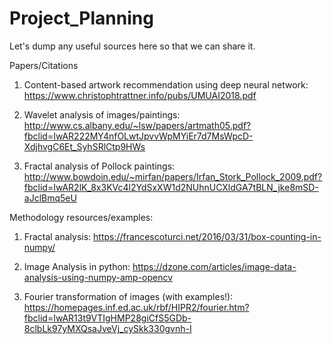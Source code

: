 # Project_Planning
Let's dump any useful sources here so that we can share it. 

Papers/Citations

1. Content-based artwork recommendation using deep neural network: https://www.christophtrattner.info/pubs/UMUAI2018.pdf

2. Wavelet analysis of images/paintings: http://www.cs.albany.edu/~lsw/papers/artmath05.pdf?fbclid=IwAR222MY4nfOLwtJpvvWpMYiEr7d7MsWpcD-XdjhvgC6Et_SyhSRlCtp9HWs

3. Fractal analysis of Pollock paintings:
http://www.bowdoin.edu/~mirfan/papers/Irfan_Stork_Pollock_2009.pdf?fbclid=IwAR2lK_8x3KVc4l2YdSxXW1d2NUhnUCXldGA7tBLN_jke8mSD-aJclBmq5eU
 

Methodology resources/examples:

1. Fractal analysis:
      https://francescoturci.net/2016/03/31/box-counting-in-numpy/

2. Image Analysis in python:
      https://dzone.com/articles/image-data-analysis-using-numpy-amp-opencv

3. Fourier transformation of images (with examples!):
https://homepages.inf.ed.ac.uk/rbf/HIPR2/fourier.htm?fbclid=IwAR13t9VTIgHMP28giCfS5GDb-8clbLk97yMXQsaJveVj_cySkk330gvnh-I


